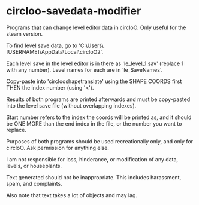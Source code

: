 # circloo-savedata-modifier
Programs that can change level editor data in circloO. Only useful for the steam version. 

To find level save data, go to 'C:\Users\\[USERNAME]\AppData\Local\circloO2'.

Each level save in the level editor is in there as 'le_level_1.sav' (replace 1 with any number). Level names for each are in 'le_SaveNames'.

Copy-paste into 'circlooshapetranslate' using the SHAPE COORDS first THEN the index number (using '<').

Results of both programs are printed afterwards and must be copy-pasted into the level save file (without overlapping indexes).

Start number refers to the index the coords will be printed as, and it should be ONE MORE than the end index in the file, or the number you want to replace.

Purposes of both programs should be used recreationally only, and only for circloO. Ask permission for anything else.

I am not responsible for loss, hinderance, or modification of any data, levels, or houseplants.

Text generated should not be inappropriate. This includes harassment, spam, and complaints.

Also note that text takes a lot of objects and may lag.
